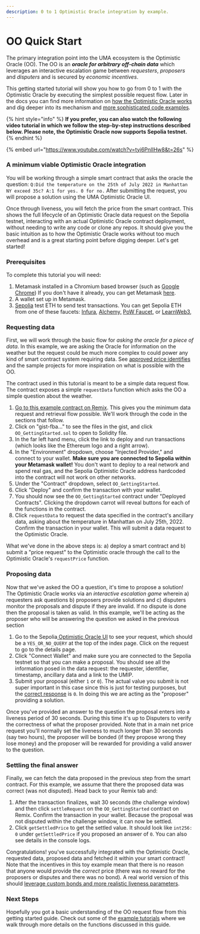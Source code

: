 ```yaml
---
description: 0 to 1 Optimistic Oracle integration by example.
---
```


# OO Quick Start

The primary integration point into the UMA ecosystem is the Optimistic Oracle (OO). The OO is an _**oracle for arbitrary off-chain data**_ which leverages an interactive escalation game between _requesters_, _proposers_ and _disputers_ and is secured by _economic incentives_.

This getting started tutorial will show you how to go from 0 to 1 with the Optimistic Oracle by executing the simplest possible request flow. Later in the docs you can find more information on [how the Optimistic Oracle works](../../protocol-overview/how-does-umas-oracle-work.md#optimistic-oracle) and dig deeper into its mechanism and [more sophisticated code examples](in-depth-tutorial-event-based-prediction-market.md).&#x20;

{% hint style="info" %}
**If you prefer, you can also watch the following video tutorial in which we follow the step-by-step instructions described below. Please note, the Optimistic Oracle now supports Sepolia testnet.**
{% endhint %}

{% embed url="https://www.youtube.com/watch?v=tyi6PnlIHw8&t=26s" %}

### **A minimum viable Optimistic Oracle integration**

You will be working through a simple smart contract that asks the oracle the question: `Q:Did the temperature on the 25th of July 2022 in Manhattan NY exceed 35c? A:1 for yes. 0 for no.`  After submitting the request, you will propose a solution using the UMA Optimistic Oracle UI.

Once through liveness, you will fetch the price from the smart contract. This shows the full lifecycle of an Optimistic Oracle data request on the Sepolia testnet, interacting with an actual Optimistic Oracle contract deployment, without needing to write any code or clone any repos. It should give you the basic intuition as to how the Optimistic Oracle works without too much overhead and is a great starting point before digging deeper.  Let's get started!

### **Prerequisites**

To complete this tutorial you will nee&#x64;**:**

1. Metamask installed in a Chromium based browser (such as [Google Chrome](https://www.google.com/chrome/)) If you don't have it already, you can get Metamask [here](https://metamask.io/).
2. A wallet set up in Metamask.
3. [Sepolia](https://sepolia.dev/) test ETH to send test transactions. You can get Sepolia ETH from one of these faucets: [Infura](https://www.infura.io/faucet/sepolia), [Alchemy,](https://www.alchemy.com/faucets/ethereum-sepolia) [PoW Faucet](https://sepolia-faucet.pk910.de/),  or [LearnWeb3](https://learnweb3.io/faucets/sepolia/),&#x20;

### Requesting data

First, we will work through the basic flow for _asking the oracle for a piece of data_. In this example, we are asking the Oracle for information on the weather but the request could be much more complex to could power any kind of smart contract system requiring data. See [approved price identifies](../../resources/approved-price-identifiers.md) and the sample projects for more inspiration on what is possible with the OO.

The contract used in this tutorial is meant to be a simple data request flow. The contract exposes a simple `requestData` function which asks the OO a simple question about the weather.

1. [Go to this example contract on Remix](https://remix.ethereum.org/#version=soljson-v0.8.16+commit.07a7930e.js&optimize=false&runs=200&gist=504935d3fa10825174c3c3271669c2f0&lang=en&evmVersion=null). This gives you the minimum data request and retrieval flow possible. We'll work through the code in the sections that follow.
2. Click on "gist-fba..." to see the files in the gist, and click `OO_GettingStarted.sol` to open to Solidity file.
3. In the far left hand menu, click the link to deploy and run transactions (which looks like the Ethereum logo and a right arrow).
4. In the "Environment" dropdown, choose "Injected Provider," and connect to your wallet. **Make sure you are connected to Sepolia within your Metamask wallet!** You don't want to deploy to a real network and spend real gas, and the Sepolia Optimistic Oracle address hardcoded into the contract will not work on other networks.
5. Under the "Contract" dropdown, select `OO_GettingStarted`.
6. Click "Deploy" and confirm the transaction with your wallet.
7. You should now see the `OO_GettingStarted` contract under "Deployed Contracts". Clicking the dropdown carrot will reveal buttons for each of the functions in the contract.
8. Click `requestData` to request the data specified in the contract's ancillary data, asking about the temperature in Manhattan on July 25th, 2022. Confirm the transaction in your wallet. This will submit a data request to the Optimistic Oracle.

What we've done in the above steps is: a) deploy a smart contract and b) submit a "price request" to the Optimistic oracle through the call to the Optimistic Oracle's `requestPrice` function.

### Proposing data

Now that we've asked the OO a question, it's time to propose a solution! The Optimistic Oracle works via an _interactive escalation game_ wherein a) requesters ask questions b) proposers provide solutions and c) disputers monitor the proposals and dispute if they are invalid. If no dispute is done then the proposal is taken as valid. In this example, we'll be acting as the proposer who will be answering the question we asked in the previous section

1. Go to the Sepolia[ Optimistic Oracle UI](https://testnet.oracle.umaproject.org/) to see your request, which should be a `YES_OR_NO_QUERY` at the top of the index page. Click on the request to go to the details page.
2. Click "Connect Wallet" and make sure you are connected to the Sepolia testnet so that you can make a proposal. You should see all the information posed in the data request: the requester, identifier, timestamp, ancillary data and a link to the UMIP.
3. Submit your proposal (either `1` or `0`). The actual value you submit is not super important in this case since this is just for testing purposes, but the [correct response](https://www.wunderground.com/history/daily/us/ny/williston-park/KJFK/date/2022-7-25) is `0`. In doing this we are acting as the "proposer" providing a solution.

Once you've provided an answer to the question the proposal enters into a liveness period of 30 seconds. During this time it's up to Disputers to verify the correctness of what the proposer provided.  Note that in a main net price request you'll normally set the liveness to much longer than 30 seconds (say two hours), the proposer will be bonded (if they propose wrong they lose money) and the proposer will be rewarded for providing a valid answer to the question.

### Settling the final answer

Finally, we can fetch the data proposed in the previous step from the smart contract. For this example, we assume that there the proposed data was correct (was not disputed). Head back to your Remix tab and:

1. After the transaction finalizes, wait 30 seconds (the challenge window) and then click `settleRequest` on the `OO_GettingStarted` contract on Remix. Confirm the transaction in your wallet. Because the proposal was not disputed within the challenge window, it can now be settled.
2. Click `getSettledPrice` to get the settled value. It should look like `int256: 0` under `getSettledPrice` if you proposed an answer of `0`. You can also see details in the console logs.

Congratulations! you've successfully integrated with the Optimistic Oracle, requested data, proposed data and fetched it within your smart contract! Note that the incentives in this toy example mean that there is no reason that anyone would provide the _correct_ price (there was no reward for the proposers or disputes and there was no bond). A real world version of this should [leverage custom bonds and more realistic liveness parameters](../setting-custom-bond-and-liveness-parameters.md).

### Next Steps

Hopefully you got a basic understanding of the OO request flow from this getting started guide.  Check out some of the [example tutorials](solidity-examples.md) where we walk through more details on the functions discussed in this guide.
